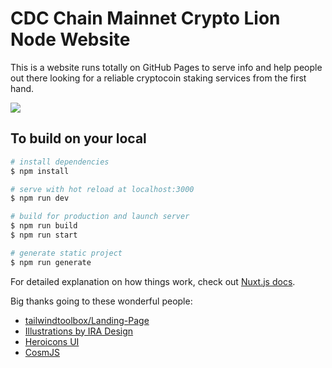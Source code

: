 # CDC Chain Mainnet Crypto Lion Node Website

This is a website runs totally on GitHub Pages to serve info and help people out there looking for a reliable cryptocoin
staking services from the first hand.

![](assets/images/staking-on-website.gif)

## To build on your local

```bash
# install dependencies
$ npm install

# serve with hot reload at localhost:3000
$ npm run dev

# build for production and launch server
$ npm run build
$ npm run start

# generate static project
$ npm run generate
```

For detailed explanation on how things work, check out [Nuxt.js docs](https://nuxtjs.org).

Big thanks going to these wonderful people:

- [tailwindtoolbox/Landing-Page](https://github.com/tailwindtoolbox/Landing-Page)
- [Illustrations by IRA Design](https://iradesign.io)
- [Heroicons UI](https://github.com/sschoger/heroicons-ui)
- [CosmJS](https://github.com/cosmos/cosmjs)
